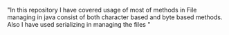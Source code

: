 "In this repository I have covered usage of most of methods in File managing in java consist of both character based and byte based methods. Also I have used serializing in managing the files " 
